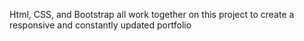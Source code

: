 Html, CSS, and Bootstrap all work together on this project to create a responsive and constantly updated portfolio
